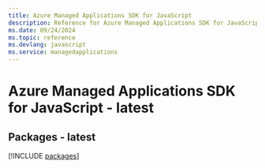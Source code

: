```yaml
---
title: Azure Managed Applications SDK for JavaScript
description: Reference for Azure Managed Applications SDK for JavaScript
ms.date: 09/24/2024
ms.topic: reference
ms.devlang: javascript
ms.service: managedapplications
---
```

# Azure Managed Applications SDK for JavaScript - latest
## Packages - latest
[!INCLUDE [packages](managed-applications-index.md)]
